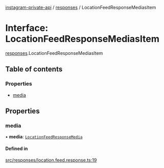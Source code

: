 [instagram-private-api](../../README.md) / [responses](../../modules/responses.md) / LocationFeedResponseMediasItem

# Interface: LocationFeedResponseMediasItem

[responses](../../modules/responses.md).LocationFeedResponseMediasItem

## Table of contents

### Properties

- [media](LocationFeedResponseMediasItem.md#media)

## Properties

### media

• **media**: [`LocationFeedResponseMedia`](LocationFeedResponseMedia.md)

#### Defined in

[src/responses/location.feed.response.ts:19](https://github.com/Nerixyz/instagram-private-api/blob/4971f34/src/responses/location.feed.response.ts#L19)
